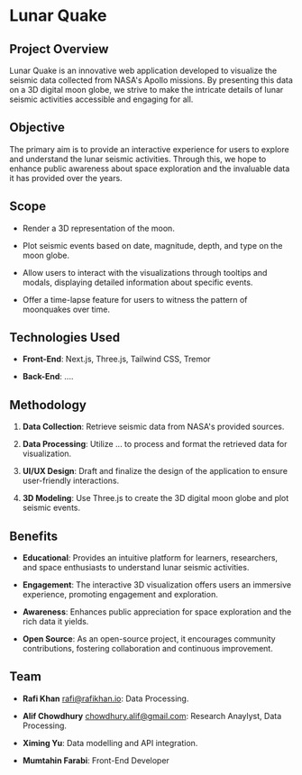 # Lunar Quake

## Project Overview

Lunar Quake is an innovative web application developed to visualize the seismic data collected from NASA's Apollo missions. By presenting this data on a 3D digital moon globe, we strive to make the intricate details of lunar seismic activities accessible and engaging for all.

## Objective

The primary aim is to provide an interactive experience for users to explore and understand the lunar seismic activities. Through this, we hope to enhance public awareness about space exploration and the invaluable data it has provided over the years.

## Scope

- Render a 3D representation of the moon.
  
- Plot seismic events based on date, magnitude, depth, and type on the moon globe.
  
- Allow users to interact with the visualizations through tooltips and modals, displaying detailed information about specific events.
  
- Offer a time-lapse feature for users to witness the pattern of moonquakes over time.

## Technologies Used

- **Front-End**: Next.js, Three.js, Tailwind CSS, Tremor
  
- **Back-End**: ....

## Methodology

1. **Data Collection**: Retrieve seismic data from NASA's provided sources.
  
2. **Data Processing**: Utilize ... to process and format the retrieved data for visualization.
  
3. **UI/UX Design**: Draft and finalize the design of the application to ensure user-friendly interactions.
  
4. **3D Modeling**: Use Three.js to create the 3D digital moon globe and plot seismic events.

## Benefits

- **Educational**: Provides an intuitive platform for learners, researchers, and space enthusiasts to understand lunar seismic activities.
  
- **Engagement**: The interactive 3D visualization offers users an immersive experience, promoting engagement and exploration.
  
- **Awareness**: Enhances public appreciation for space exploration and the rich data it yields.
  
- **Open Source**: As an open-source project, it encourages community contributions, fostering collaboration and continuous improvement.

## Team

- **Rafi Khan** <rafi@rafikhan.io>: Data Processing.
  
- **Alif Chowdhury** <chowdhury.alif@gmail.com>: Research Anaylyst, Data Processing. 
  
- **Ximing Yu**: Data modelling and API integration.

- **Mumtahin Farabi**: Front-End Developer
  
